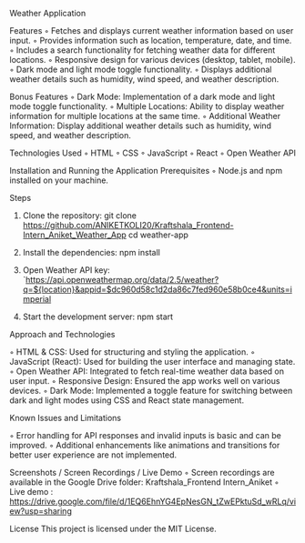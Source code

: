 Weather Application


Features
◦ Fetches and displays current weather information based on user input.
◦ Provides information such as location, temperature, date, and time.
◦ Includes a search functionality for fetching weather data for different locations.
◦ Responsive design for various devices (desktop, tablet, mobile).
◦ Dark mode and light mode toggle functionality.
◦ Displays additional weather details such as humidity, wind speed, and weather description.

Bonus Features
◦ Dark Mode: Implementation of a dark mode and light mode toggle functionality.
◦ Multiple Locations: Ability to display weather information for multiple locations at the same time.
◦ Additional Weather Information: Display additional weather details such as humidity, wind speed, and weather description.

Technologies Used
◦ HTML
◦ CSS
◦ JavaScript
◦ React
◦ Open Weather API

Installation and Running the Application
Prerequisites
◦ Node.js and npm installed on your machine.

Steps

1. Clone the repository:
    git clone https://github.com/ANIKETKOLI20/Kraftshala_Frontend-Intern_Aniket_Weather_App
    cd weather-app

2. Install the dependencies: 
    npm install

3.  Open Weather API key:
    `https://api.openweathermap.org/data/2.5/weather?q=${location}&appid=$dc960d58c1d2da86c7fed960e58b0ce4&units=imperial
    

4. Start the development server:
    npm start




Approach and Technologies

◦ HTML & CSS: Used for structuring and styling the application.
◦ JavaScript (React): Used for building the user interface and managing state.
◦ Open Weather API: Integrated to fetch real-time weather data based on user input.
◦ Responsive Design: Ensured the app works well on various devices.
◦ Dark Mode: Implemented a toggle feature for switching between dark and light modes using CSS and React state management.

Known Issues and Limitations

◦ Error handling for API responses and invalid inputs is basic and can be improved.
◦ Additional enhancements like animations and transitions for better user experience are not implemented.

Screenshots / Screen Recordings / Live Demo
◦ Screen recordings are available in the Google Drive folder: Kraftshala_Frontend Intern_Aniket
◦ Live demo : https://drive.google.com/file/d/1EQ6EhnYG4EpNesGN_tZwEPktuSd_wRLq/view?usp=sharing





License
This project is licensed under the MIT License.
